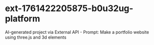 # ext-1761422205875-b0u32ug-platform
AI-generated project via External API - Prompt: Make a portfolio website using three.js and 3d elements
